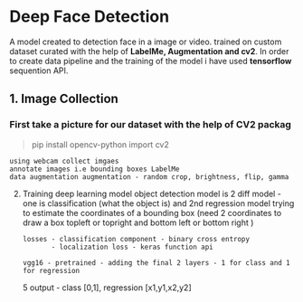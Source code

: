 # Deep Face Detection

A model created to detection face in a image or video. trained on custom dataset curated with the help of **LabelMe, Augmentation and cv2**. In order to create data pipeline and the training of the model i have used **tensorflow** sequention API.

## 1. Image Collection
      
   ### First take a picture for our dataset with the help of **CV2** packag
   > pip install opencv-python
   > import cv2
          
      






    using webcam collect imgaes
    annotate images i.e bounding boxes LabelMe
    data augmentation augmentation - random crop, brightness, flip, gamma
    
2. Training deep learning model
       object detection model is 2 diff model - one is classification (what the object is) and 2nd regression model trying to estimate the coordinates of a bounding box (need 2 coordinates to draw a box topleft or topright and bottom left or bottom right )
       
       losses - classification component - binary cross entropy
              - localization loss - keras function api
              
       vgg16 - pretrained - adding the final 2 layers - 1 for class and 1 for regression
       
       
      5 output - class [0,1], regression [x1,y1,x2,y2]


